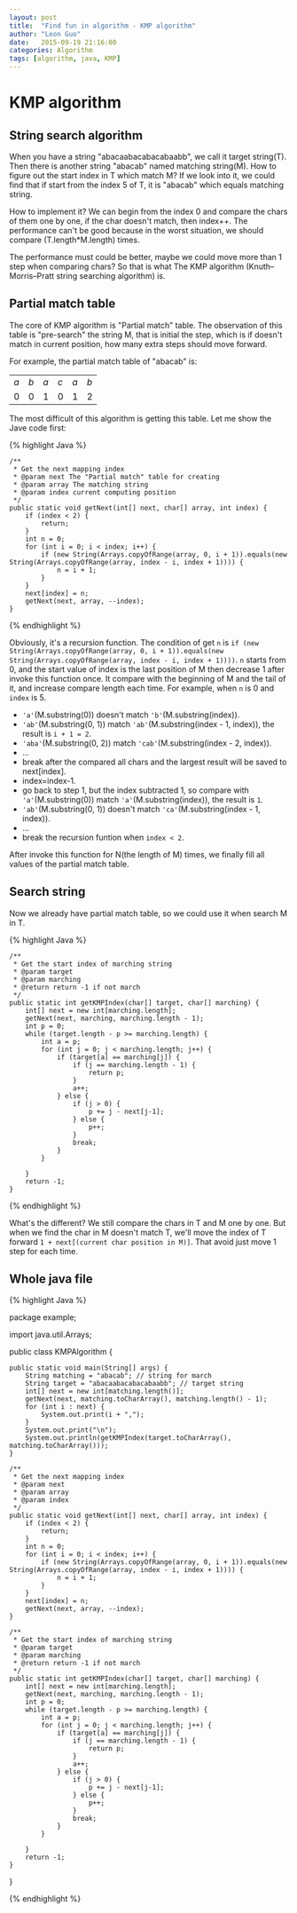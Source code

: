 ```yaml
---
layout: post
title:  "Find fun in algorithm - KMP algorithm"
author:	"Leon Guo"
date:   2015-09-19 21:16:00
categories: Algorithm
tags: [algorithm, java, KMP]
---
```

# KMP algorithm

## String search algorithm

When you have a string "abacaabacabacabaabb", we call it target string(T). Then there is another string "abacab" named matching string(M). How to figure out the start index in T which match M? If we look into it, we could find that if start from the index 5 of T, it is "abacab" which equals matching string.

How to implement it? We can begin from the index 0 and compare the chars of them one by one, if the char doesn't match, then index++. The performance can't be good because in the worst situation, we should compare (T.length*M.length) times.

The performance must could be better, maybe we could move more than 1 step when comparing chars? So that is what The KMP algorithm (Knuth–Morris–Pratt string searching algorithm) is. 

## Partial match table

The core of KMP algorithm is "Partial match" table. The observation of this table is "pre-search" the string M, that is initial the step, which is if doesn't match in current position, how many extra steps should move forward.

For example, the partial match table of "abacab" is:

<table>
	<tbody>
		<tr><td><em>a</em></td><td><em>b</em></td><td><em>a</em></td><td><em>c</em></td><td><em>a</em></td><td><em>b</em></td></tr>
		<tr><td>0</td><td>0</td><td>1</td><td>0</td><td>1</td><td>2</td></tr>
	</tbody>
</table>

The most difficult of this algorithm is getting this table. Let me show the Jave code first:

{% highlight Java %}

    /**
     * Get the next mapping index
     * @param next The "Partial match" table for creating
     * @param array The matching string
     * @param index current computing position
     */
    public static void getNext(int[] next, char[] array, int index) {
        if (index < 2) {
            return;
        }
        int n = 0;
        for (int i = 0; i < index; i++) {
            if (new String(Arrays.copyOfRange(array, 0, i + 1)).equals(new String(Arrays.copyOfRange(array, index - i, index + 1)))) {
                n = i + 1;
            }
        }
        next[index] = n;
        getNext(next, array, --index);
    }
	
{% endhighlight %}

Obviously, it's a recursion function. The condition of get `n` is `if (new String(Arrays.copyOfRange(array, 0, i + 1)).equals(new String(Arrays.copyOfRange(array, index - i, index + 1))))`. `n` starts from 0, and the start value of index is the last position of M then decrease 1 after invoke this function once. It compare with the beginning of M and the tail of it, and increase compare length each time. For example, when `n` is 0 and `index` is 5.

+	`'a'`(M.substring(0)) doesn't match `'b'`(M.substring(index)).
+	`'ab'`(M.substring(0, 1)) match `'ab'`(M.substring(index - 1, index)), the result is `i + 1 = 2`.
+	`'aba'`(M.substring(0, 2)) match `'cab'`(M.substring(index - 2, index)).
+	...
+	break after the compared all chars and the largest result will be saved to next[index].
+	index=index-1.
+	go back to step 1, but the index subtracted 1, so compare with `'a'`(M.substring(0)) match `'a'`(M.substring(index)), the result is `1`.
+	`'ab'`(M.substring(0, 1)) doesn't match `'ca'`(M.substring(index - 1, index)).
+	...
+	break the recursion funtion when `index < 2`.

After invoke this function for N(the length of M) times, we finally fill all values of the partial match table.

## Search string

Now we already have partial match table, so we could use it when search M in T.

{% highlight Java %}

    /**
     * Get the start index of marching string
     * @param target
     * @param marching
     * @return return -1 if not march
     */
    public static int getKMPIndex(char[] target, char[] marching) {
        int[] next = new int[marching.length];
        getNext(next, marching, marching.length - 1);
        int p = 0;
        while (target.length - p >= marching.length) {
            int a = p;
            for (int j = 0; j < marching.length; j++) {
                if (target[a] == marching[j]) {
                    if (j == marching.length - 1) {
                        return p;
                    }
                    a++;
                } else {
                    if (j > 0) {
                        p += j - next[j-1];
                    } else {
                        p++;
                    }
                    break;
                }
            }

        }
        return -1;
    }
	
{% endhighlight %}

What's the different? We still compare the chars in T and M one by one. But when we find the char in M doesn't match T, we'll move the index of T forward `1 + next[(current char position in M)]`. That avoid just move 1 step for each time.

## Whole java file

{% highlight Java %}

package example;

import java.util.Arrays;

public class KMPAlgorithm {

    public static void main(String[] args) {
        String matching = "abacab"; // string for march
        String target = "abacaabacabacabaabb"; // target string
        int[] next = new int[matching.length()];
        getNext(next, matching.toCharArray(), matching.length() - 1);
        for (int i : next) {
            System.out.print(i + ",");
        }
        System.out.print("\n");
        System.out.println(getKMPIndex(target.toCharArray(), matching.toCharArray()));
    }

    /**
     * Get the next mapping index
     * @param next
     * @param array
     * @param index
     */
    public static void getNext(int[] next, char[] array, int index) {
        if (index < 2) {
            return;
        }
        int n = 0;
        for (int i = 0; i < index; i++) {
            if (new String(Arrays.copyOfRange(array, 0, i + 1)).equals(new String(Arrays.copyOfRange(array, index - i, index + 1)))) {
                n = i + 1;
            }
        }
        next[index] = n;
        getNext(next, array, --index);
    }

    /**
     * Get the start index of marching string
     * @param target
     * @param marching
     * @return return -1 if not march
     */
    public static int getKMPIndex(char[] target, char[] marching) {
        int[] next = new int[marching.length];
        getNext(next, marching, marching.length - 1);
        int p = 0;
        while (target.length - p >= marching.length) {
            int a = p;
            for (int j = 0; j < marching.length; j++) {
                if (target[a] == marching[j]) {
                    if (j == marching.length - 1) {
                        return p;
                    }
                    a++;
                } else {
                    if (j > 0) {
                        p += j - next[j-1];
                    } else {
                        p++;
                    }
                    break;
                }
            }

        }
        return -1;
    }
}

{% endhighlight %}

